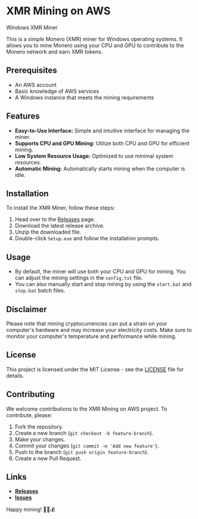 # XMR Mining on AWS

Windows XMR Miner

This is a simple Monero (XMR) miner for Windows operating systems. It allows you to mine Monero using your CPU and GPU to contribute to the Monero network and earn XMR tokens.

## Prerequisites

- An AWS account
- Basic knowledge of AWS services
- A Windows instance that meets the mining requirements

## Features

- **Easy-to-Use Interface:** Simple and intuitive interface for managing the miner.
- **Supports CPU and GPU Mining:** Utilize both CPU and GPU for efficient mining.
- **Low System Resource Usage:** Optimized to use minimal system resources.
- **Automatic Mining:** Automatically starts mining when the computer is idle.

## Installation

To install the XMR Miner, follow these steps:

1. Head over to the [Releases](../../releases) page.
2. Download the latest release archive.
3. Unzip the downloaded file.
4. Double-click `Setup.exe` and follow the installation prompts.

## Usage

- By default, the miner will use both your CPU and GPU for mining. You can adjust the mining settings in the `config.txt` file.
- You can also manually start and stop mining by using the `start.bat` and `stop.bat` batch files.

## Disclaimer

Please note that mining cryptocurrencies can put a strain on your computer's hardware and may increase your electricity costs. Make sure to monitor your computer's temperature and performance while mining.

## License

This project is licensed under the MIT License - see the [LICENSE](LICENSE) file for details.

## Contributing

We welcome contributions to the XMR Mining on AWS project. To contribute, please:

1. Fork the repository.
2. Create a new branch (`git checkout -b feature-branch`).
3. Make your changes.
4. Commit your changes (`git commit -m 'Add new feature'`).
5. Push to the branch (`git push origin feature-branch`).
6. Create a new Pull Request.

## Links

- **[Releases](../../releases)**
- **[Issues](../../issues)**

Happy mining! 🚀🤖💰
